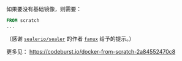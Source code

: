 如果要没有基础镜像，则需要：

~~~ Dockerfile
FROM scratch
...
~~~

（感谢 [`sealerio/sealer`](https://github.com/sealerio/sealer) 的作者 [`fanux`](https://github.com/fanux) 给予的提示。）


更多见： https://codeburst.io/docker-from-scratch-2a84552470c8
